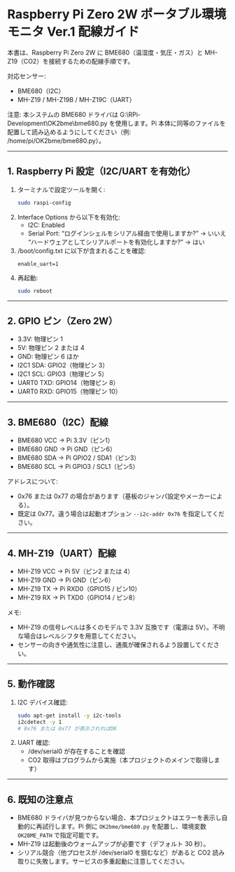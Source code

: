# Raspberry Pi Zero 2W ポータブル環境モニタ Ver.1 配線ガイド

本書は、Raspberry Pi Zero 2W に BME680（温湿度・気圧・ガス）と MH-Z19（CO2）を接続するための配線手順です。

対応センサー:
- BME680（I2C）
- MH-Z19 / MH-Z19B / MH-Z19C（UART）

注意: 本システムの BME680 ドライバは G:\\RPi-Development\\OK2bme\\bme680.py を使用します。Pi 本体に同等のファイルを配置して読み込めるようにしてください（例: /home/pi/OK2bme/bme680.py）。

---
## 1. Raspberry Pi 設定（I2C/UART を有効化）
1. ターミナルで設定ツールを開く:
   ```bash
   sudo raspi-config
   ```
2. Interface Options から以下を有効化:
   - I2C: Enabled
   - Serial Port: “ログインシェルをシリアル経由で使用しますか?” → いいえ
     “ハードウェアとしてシリアルポートを有効化しますか?” → はい
3. /boot/config.txt に以下が含まれることを確認:
   ```
   enable_uart=1
   ```
4. 再起動:
   ```bash
   sudo reboot
   ```

---
## 2. GPIO ピン（Zero 2W）
- 3.3V: 物理ピン 1
- 5V: 物理ピン 2 または 4
- GND: 物理ピン 6 ほか
- I2C1 SDA: GPIO2（物理ピン 3）
- I2C1 SCL: GPIO3（物理ピン 5）
- UART0 TXD: GPIO14（物理ピン 8）
- UART0 RXD: GPIO15（物理ピン 10）

---
## 3. BME680（I2C）配線
- BME680 VCC → Pi 3.3V（ピン1）
- BME680 GND → Pi GND（ピン6）
- BME680 SDA → Pi GPIO2 / SDA1（ピン3）
- BME680 SCL → Pi GPIO3 / SCL1（ピン5）

アドレスについて:
- 0x76 または 0x77 の場合があります（基板のジャンパ設定やメーカーによる）。
- 既定は 0x77。違う場合は起動オプション `--i2c-addr 0x76` を指定してください。

---
## 4. MH-Z19（UART）配線
- MH-Z19 VCC → Pi 5V（ピン2 または 4）
- MH-Z19 GND → Pi GND（ピン6）
- MH-Z19 TX → Pi RXD0（GPIO15 / ピン10）
- MH-Z19 RX → Pi TXD0（GPIO14 / ピン8）

メモ:
- MH-Z19 の信号レベルは多くのモデルで 3.3V 互換です（電源は 5V）。不明な場合はレベルシフタを用意してください。
- センサーの向きや通気性に注意し、通風が確保されるよう設置してください。

---
## 5. 動作確認
1. I2C デバイス確認:
   ```bash
   sudo apt-get install -y i2c-tools
   i2cdetect -y 1
   # 0x76 または 0x77 が表示されればOK
   ```
2. UART 確認:
   - /dev/serial0 が存在することを確認
   - CO2 取得はプログラムから実施（本プロジェクトのメインで取得します）

---
## 6. 既知の注意点
- BME680 ドライバが見つからない場合、本プロジェクトはエラーを表示し自動的に再試行します。Pi 側に `OK2bme/bme680.py` を配置し、環境変数 `OK2BME_PATH` で指定可能です。
- MH-Z19 は起動後のウォームアップが必要です（デフォルト 30 秒）。
- シリアル競合（他プロセスが /dev/serial0 を掴むなど）があると CO2 読み取りに失敗します。サービスの多重起動に注意してください。
